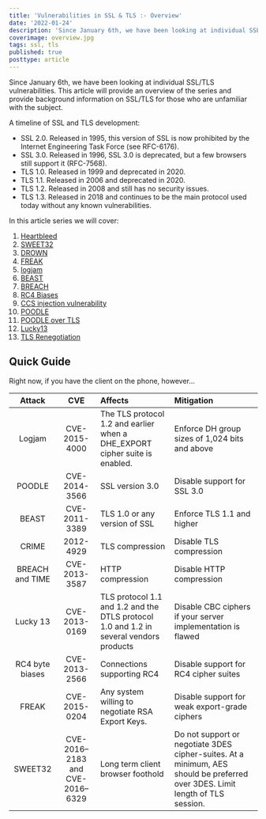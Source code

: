 ```yaml
---
title: 'Vulnerabilities in SSL & TLS :- Overview'
date: '2022-01-24'
description: 'Since January 6th, we have been looking at individual SSL/TLS vulnerabilities. This article will provide an overview of the series and provide background information on SSL/TLS for those who are unfamiliar with the subject. If you scroll to the bottom, you will find a handy reference sheet for when you are on the phone with customers.'
coverimage: overview.jpg
tags: ssl, tls
published: true
posttype: article
---
```

Since January 6th, we have been looking at individual SSL/TLS vulnerabilities. This article will provide an overview of the series and provide background information on SSL/TLS for those who are unfamiliar with the subject. 

A timeline of SSL and TLS development:

- SSL 2.0. Released in 1995, this version of SSL is now prohibited by the Internet Engineering Task Force (see RFC-6176).
- SSL 3.0. Released in 1996, SSL 3.0 is deprecated, but a few browsers still support it (RFC-7568).
- TLS 1.0. Released in 1999 and deprecated in 2020.
- TLS 1.1. Released in 2006 and deprecated in 2020.
- TLS 1.2. Released in 2008 and still has no security issues.
- TLS 1.3. Released in 2018 and continues to be the main protocol used today without any known vulnerabilities.

In this article series we will cover:

1. [Heartbleed](https://evilsaint.com/article/vulnerabilities-ssl-tls-heartbleed/) 
2. [SWEET32](https://evilsaint.com/article/vulnerabilities-ssl-tls-sweet32/) 
3. [DROWN](https://evilsaint.com/article/vulnerabilities-ssl-tls-drown/) 
4. [FREAK](https://evilsaint.com/article/vulnerabilities-ssl-tls-freak/) 
5. [logjam](https://evilsaint.com/article/vulnerabilities-ssl-tls-logjam/) 
6. [BEAST](https://evilsaint.com/article/vulnerabilities-ssl-tls-beast/) 
7. [BREACH](https://evilsaint.com/article/vulnerabilities-ssl-tls-breach/) 
8. [RC4 Biases](https://evilsaint.com/article/vulnerabilities-ssl-tls-rc4-byte-biases/) 
9. [CCS injection vulnerability](https://evilsaint.com/article/vulnerabilities-ssl-tls-ccs-injection-vulnerability/) 
10. [POODLE](https://evilsaint.com/article/vulnerabilities-ssl-tls-poodle/) 
11. [POODLE over TLS](https://evilsaint.com/article/vulnerabilities-ssl-tls-poodle-over-tls/) 
12. [Lucky13](https://evilsaint.com/article/vulnerabilities-ssl-tls-lucky13/) 
13. [TLS Renegotiation](https://evilsaint.com/article/vulnerabilities-ssl-tls-tls-renegotiation/) 


## Quick Guide

Right now, if you have the client on the phone, however...

Attack | CVE | Affects | Mitigation 
:-----:|:-----:|:-----|:-----
Logjam | CVE-2015-4000 | The TLS protocol 1.2 and earlier when a DHE_EXPORT cipher suite is enabled. | Enforce DH group sizes of 1,024 bits and above
POODLE | CVE-2014-3566 | SSL version 3.0 | Disable support for SSL 3.0
BEAST | CVE-2011-3389  | TLS 1.0 or any version of SSL | Enforce TLS 1.1 and higher
CRIME | 2012-4929  | TLS compression| Disable TLS compression
BREACH and TIME | CVE-2013-3587 | HTTP compression | Disable HTTP compression
Lucky 13 | CVE-2013-0169 | TLS protocol 1.1 and 1.2 and the DTLS protocol 1.0 and 1.2 in several vendors products | Disable CBC ciphers if your server implementation is flawed
RC4 byte biases | CVE-2013-2566  | Connections supporting RC4 | Disable support for RC4 cipher suites
FREAK | CVE-2015-0204  | Any system willing to negotiate RSA Export Keys.  | Disable support for weak export-grade ciphers
SWEET32 | CVE-2016–2183 and CVE-2016–6329 | Long term client browser foothold | Do not support or negotiate 3DES cipher-suites. At a minimum, AES should be preferred over 3DES. Limit length of TLS session.
